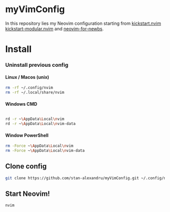 # myVimConfig

In this repository lies my Neovim configuration starting from [kickstart.nvim](https://github.com/nvim-lua/kickstart.nvim) [kickstart-modular.nvim](https://github.com/dam9000/kickstart-modular.nvim) and [neovim-for-newbs](https://github.com/cpow/neovim-for-newbs).

# Install

### Uninstall previous config

#### Linux / Macos (unix)

```sh
rm -rf ~/.config/nvim
rm -rf ~/.local/share/nvim
```

#### Windows CMD

```sh

rd -r ~\AppData\Local\nvim
rd -r ~\AppData\Local\nvim-data
```

#### Window PowerShell

```sh
rm -Force ~\AppData\Local\nvim
rm -Force ~\AppData\Local\nvim-data
```

## Clone config

```sh
git clone https://github.com/stan-alexandru/myVimConfig.git ~/.config/nvim
```

## Start Neovim!

```sh
nvim
```
